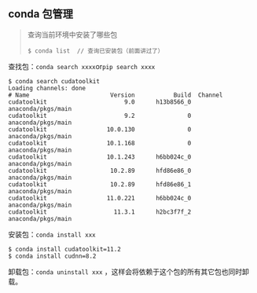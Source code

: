 ## conda 包管理

>  查询当前环境中安装了哪些包
>```shell
>$ conda list  // 查询已安装包（前面讲过了）
>```

查找包：`conda search xxxx`or`pip search xxxx`

```shell
$ conda search cudatoolkit
Loading channels: done
# Name                       Version           Build  Channel             
cudatoolkit                      9.0      h13b8566_0  anaconda/pkgs/main  
cudatoolkit                      9.2               0  anaconda/pkgs/main  
cudatoolkit                 10.0.130               0  anaconda/pkgs/main  
cudatoolkit                 10.1.168               0  anaconda/pkgs/main  
cudatoolkit                 10.1.243      h6bb024c_0  anaconda/pkgs/main  
cudatoolkit                  10.2.89      hfd86e86_0  anaconda/pkgs/main  
cudatoolkit                  10.2.89      hfd86e86_1  anaconda/pkgs/main  
cudatoolkit                 11.0.221      h6bb024c_0  anaconda/pkgs/main  
cudatoolkit                   11.3.1      h2bc3f7f_2  anaconda/pkgs/main
```

安装包：`conda install xxx`

```shell
$ conda install cudatoolkit=11.2
$ conda install cudnn=8.2
```

卸载包：`conda uninstall xxx` ，这样会将依赖于这个包的所有其它包也同时卸载。

